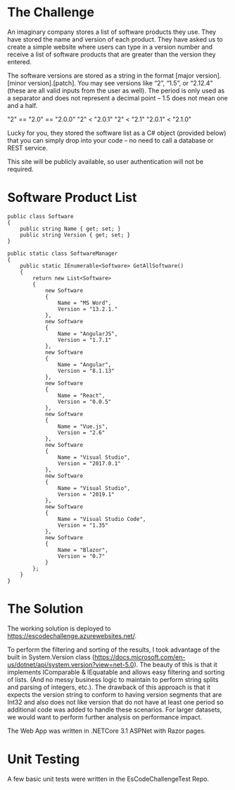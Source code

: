 # The Challenge #
An imaginary company stores a list of software products they use. They have stored the name and version of each product. They have asked us to create a simple website where users can type in a version number and receive a list of software products that are greater than the version they entered.

The software versions are stored as a string in the format [major version].[minor version].[patch]. You may see versions like “2”, “1.5”, or “2.12.4” (these are all valid inputs from the user as well). The period is only used as a separator and does not represent a decimal point – 1.5 does not mean one and a half. 

"2" == "2.0" == "2.0.0"
"2" < "2.0.1"
"2" < "2.1"
"2.0.1" < "2.1.0"

Lucky for you, they stored the software list as a C# object (provided below) that you can simply drop into your code – no need to call a database or REST service.

This site will be publicly available, so user authentication will not be required.

# Software Product List #

    public class Software
    {
        public string Name { get; set; }
        public string Version { get; set; }
    }

    public static class SoftwareManager
    {
        public static IEnumerable<Software> GetAllSoftware()
        {
            return new List<Software>
            {
                new Software
                {
                    Name = "MS Word",
                    Version = "13.2.1."
                },
                new Software
                {
                    Name = "AngularJS",
                    Version = "1.7.1"
                },
                new Software
                {
                    Name = "Angular",
                    Version = "8.1.13"
                },
                new Software
                {
                    Name = "React",
                    Version = "0.0.5"
                },
                new Software
                {
                    Name = "Vue.js",
                    Version = "2.6"
                },
                new Software
                {
                    Name = "Visual Studio",
                    Version = "2017.0.1"
                },
                new Software
                {
                    Name = "Visual Studio",
                    Version = "2019.1"
                },
                new Software
                {
                    Name = "Visual Studio Code",
                    Version = "1.35"
                },
                new Software
                {
                    Name = "Blazor",
                    Version = "0.7"
                }
            };
        }
    }

# The Solution #
The working solution is deployed to https://escodechallenge.azurewebsites.net/.  

To perform the filtering and sorting of the results, I took advantage of the built in System.Version class (https://docs.microsoft.com/en-us/dotnet/api/system.version?view=net-5.0).  The beauty of this is that it implements IComparable & IEquatable and allows easy filtering and sorting of lists.  (And no messy business logic to maintain to perform string splits and parsing of integers, etc.).  The drawback of this approach is that it expects the version string to conform to having version segments that are Int32 and also does not like version that do not have at least one period so additional code was added to handle these scenarios.  For larger datasets, we would want to perform further analysis on performance impact.

The Web App was written in .NETCore 3.1 ASPNet with Razor pages.

# Unit Testing #
A few basic unit tests were written in the EsCodeChallengeTest Repo.
